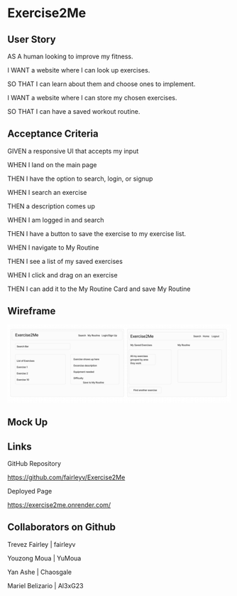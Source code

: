 # Exercise2Me

## User Story

AS A human looking to improve my fitness.

I WANT a website where I can look up exercises.

SO THAT I can learn about them and choose ones to implement.

I WANT a website where I can store my chosen exercises.

SO THAT I can have a saved workout routine.

## Acceptance Criteria

GIVEN a responsive UI that accepts my input

WHEN I land on the main page

THEN I have the option to search, login, or signup

WHEN I search an exercise

THEN a description comes up 

WHEN I am logged in and search

THEN I have a button to save the exercise to my exercise list.

WHEN I navigate to My Routine

THEN I see a list of my saved exercises

WHEN I click and drag on an exercise 

THEN I can add it to the My Routine Card and save My Routine

## Wireframe

![alt text](<Screenshot 2024-05-23 214311.png>)

## Mock Up

## Links

GitHub Repository

https://github.com/fairleyv/Exercise2Me

Deployed Page

https://exercise2me.onrender.com/

## Collaborators on Github

Trevez Fairley | fairleyv

Youzong Moua | YuMoua

Yan Ashe | Chaosgale

Mariel Belizario | Al3xG23